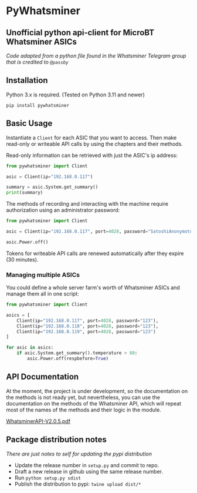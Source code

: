 # PyWhatsminer
Unofficial python api-client for MicroBT Whatsminer ASICs
---
_Code adapted from a python file found in the Whatsminer Telegram group that is credited to `@passby`_


## Installation
Python 3.x is required. (Tested on Python 3.11 and newer)

```
pip install pywhatsminer
```

## Basic Usage
Instantiate a `Client` for each ASIC that you want to access. Then make read-only or writeable API calls by using the chapters and their methods.

Read-only information can be retrieved with just the ASIC's ip address:

```python
from pywhatsminer import Client

asic = Client(ip="192.168.0.117")

summary = asic.System.get_summary()
print(summary)
```
The methods of recording and interacting with the machine require authorization using an administrator password:
```python
from pywhatsminer import Client

asic = Client(ip="192.168.0.117", port=4028, password="SatoshiAnonymoto123")

asic.Power.off()
```
Tokens for writeable API calls are renewed automatically after they expire (30 minutes).

### Managing multiple ASICs
You could define a whole server farm's worth of Whatsminer ASICs and manage them all in one script:

```python
from pywhatsminer import Client

asics = [
    Client(ip="192.168.0.117", port=4028, password="123"),
    Client(ip="192.168.0.118", port=4028, password="123"),
    Client(ip="192.168.0.119", port=4028, password="123")
]

for asic in asics:
    if asic.System.get_summary().temperature > 80:
        asic.Power.off(respbefore=True)
```


## API Documentation
At the moment, the project is under development, so the documentation on the methods is not ready yet, but nevertheless, you can use the documentation on the methods of the Whatsminer API, which will repeat most of the names of the methods and their logic in the module.

[WhatsminerAPI-V2.0.5.pdf](docs/WhatsminerAPI-V2.0.5.pdf)


## Package distribution notes
_There are just notes to self for updating the pypi distribution_
* Update the release number in `setup.py` and commit to repo.
* Draft a new release in github using the same release number.
* Run `python setup.py sdist`
* Publish the distribution to pypi: `twine upload dist/*`

